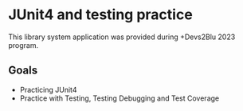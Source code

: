 # JUnit4 and testing practice

This library system application was provided during +Devs2Blu 2023 program.

## Goals

- Practicing JUnit4
- Practice with Testing, Testing Debugging and Test Coverage